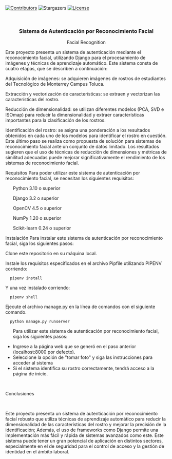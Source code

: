 [![Contributors][contributors-shield]][contributors-url]
![Stargazers][stars-shield]
[![License][license-shield]][license-url]


<br />
<p align="center">
  <h3 align="center">Sistema de Autenticación por Reconocimiento Facial</h3>
  <p align="center">
    Facial Recognition
  </p>
</p>




Este proyecto presenta un sistema de autenticación mediante el reconocimiento facial, utilizando Django para el procesamiento de imágenes y técnicas de aprendizaje automático. Este sistema consta de cuatro etapas, que se describen a continuación:

Adquisición de imágenes: se adquieren imágenes de rostros de estudiantes del Tecnológico de Monterrey Campus Toluca.

Extracción y vectorización de características: se extraen y vectorizan las características del rostro.

Reducción de dimensionalidad: se utilizan diferentes modelos (PCA, SVD e ISOmap) para reducir la dimensionalidad y extraer características importantes para la clasificación de los rostros.

Identificación del rostro: se asigna una ponderación a los resultados obtenidos en cada uno de los modelos para identificar el rostro en cuestión.
Este último paso se realiza como propuesta de solución para sistemas de reconocimiento facial ante un conjunto de datos limitado. Los resultados sugieren que el uso de técnicas de reducción de dimensiones y métricas de similitud adecuadas puede mejorar significativamente el rendimiento de los sistemas de reconocimiento facial.

Requisitos
Para poder utilizar este sistema de autenticación por reconocimiento facial, se necesitan los siguientes requisitos:

<ul>Python 3.10 o superior</ul>
<ul>Django 3.2 o superior</ul>
<ul>OpenCV 4.5 o superior</ul>
<ul>NumPy 1.20 o superior</ul>
<ul>Scikit-learn 0.24 o superior</ul>


Instalación
Para instalar este sistema de autenticación por reconocimiento facial, siga los siguientes pasos:

Clone este repositorio en su máquina local.

Instale los requisitos especificados en el archivo Pipfile utilizando PIPENV corriendo:

```
  pipenv install
```

Y una vez instalado corriendo:

```
  pipenv shell
```

Ejecute el archivo manage.py en la línea de comandos con el siguiente comando.

```
  python manage.py runserver
```



<ul>
  
  Para utilizar este sistema de autenticación por reconocimiento facial, siga los siguientes pasos:

  <li>Ingrese a la página web que se generó en el paso anterior (localhost:8000 por defecto).</li>

  <li>Seleccione la opción de "tomar foto" y siga las instrucciones para acceder al sistema</li>

  <li>Si el sistema identifica su rostro correctamente, tendrá acceso a la página de inicio.</li>
  
</ul>


<br>

Conclusiones

<br>

Este proyecto presenta un sistema de autenticación por reconocimiento facial robusto que utiliza técnicas de aprendizaje automático para reducir la dimensionalidad de las características del rostro y mejorar la precisión de la identificación; Además, el uso de frameworks como Django permite una implementación más fácil y rápida de sistemas avanzados como este. Este sistema puede tener un gran potencial de aplicación en distintos sectores, especialmente en el de seguridad para el control de acceso y la gestión de identidad en el ámbito laboral.


[contributors-shield]: https://img.shields.io/badge/CONTRIBUTORS-5-GREEN?style=for-the-badge
[contributors-url]: https://github.com/ANVRRT/FacialDetection/graphs/contributors
[stars-shield]: https://img.shields.io/badge/STARS-0-yellow?style=for-the-badge
[license-shield]: https://img.shields.io/badge/LICENSE-%20-green?style=for-the-badge
[license-url]: https://github.com/ANVRRT/Sales-registry-system-CRUD/blob/main/license.txt
[linkedin-shield]: https://img.shields.io/badge/-LinkedIn-black.svg?style=for-the-badge&logo=linkedin&colorB=555
